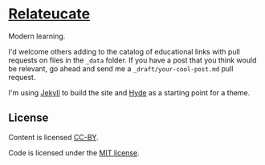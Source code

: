 # [Relateucate](http://jeffbaumes.github.io/relateucate)

Modern learning.

I'd welcome others adding to the catalog of
educational links with pull requests on files in the `_data` folder.
If you have a post that you think would
be relevant, go ahead and send me a `_draft/your-cool-post.md` pull
request.

I'm using [Jekyll](http://jekyllrb.com) to build the site and
[Hyde](http://andhyde.com) as a starting point for a theme.

License
-------

Content is licensed [CC-BY](http://creativecommons.org/licenses/by/2.0/).

Code is licensed under the [MIT license](LICENSE.md).